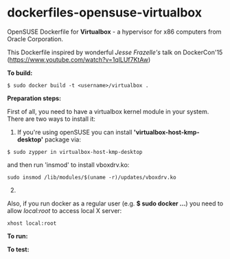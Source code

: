 dockerfiles-opensuse-virtualbox
===============================

OpenSUSE Dockerfile for **Virtualbox** - a hypervisor for x86 computers from Oracle Corporation. 

This Dockerfile inspired by wonderful *Jesse Frazelle's* talk on DockerCon'15 (https://www.youtube.com/watch?v=1qlLUf7KtAw)  


**To build:**

```
$ sudo docker build -t <username>/virtualbox .
```

**Preparation steps:** 

First of all, you need to have a virtualbox kernel module in your system. There are two ways to install it:

1) If you're using openSUSE you can install **'virtualbox-host-kmp-desktop'** package via:

```
$ sudo zypper in virtualbox-host-kmp-desktop 
```

and then run 'insmod' to install vboxdrv.ko: 

```
sudo insmod /lib/modules/$(uname -r)/updates/vboxdrv.ko
```

2) 

Also, if you run docker as a regular user (e.g. **$ sudo docker ...**) you need to allow *local:root* to access local X server:

```
xhost local:root
```

**To run:**


**To test:**

```
```

```
```

